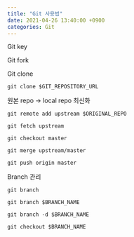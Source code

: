 ```yaml
---
title: "Git 사용법"
date: 2021-04-26 13:40:00 +0900
categories: Git
---
```


Git key

Git fork

Git clone
```
git clone $GIT_REPOSITORY_URL
```

원본 repo -> local repo 최신화
```
git remote add upstream $ORIGINAL_REPO

git fetch upstream

git checkout master

git merge upstream/master

git push origin master
```

Branch 관리    
```
git branch

git branch $BRANCH_NAME

git branch -d $BRANCH_NAME

git checkout $BRANCH_NAME
```
